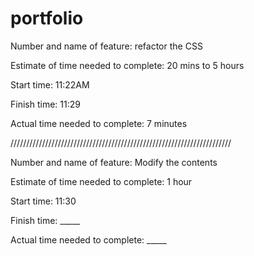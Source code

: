 # portfolio

Number and name of feature: refactor the CSS

Estimate of time needed to complete: 20 mins to 5 hours

Start time: 11:22AM

Finish time: 11:29

Actual time needed to complete: 7 minutes

//////////////////////////////////////////////////////////////////////

Number and name of feature: Modify the contents

Estimate of time needed to complete: 1 hour

Start time: 11:30

Finish time: _____

Actual time needed to complete: _____